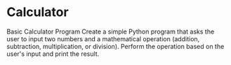 # Calculator
Basic Calculator Program  Create a simple Python program that asks the user to input two numbers and a mathematical operation (addition, subtraction, multiplication, or division). Perform the operation based on the user's input and print the result.
